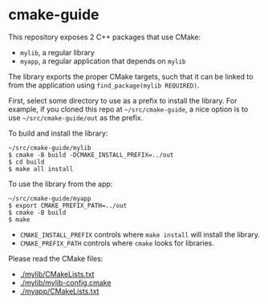 # cmake-guide

This repository exposes 2 C++ packages that use CMake:

- `mylib`, a regular library
- `myapp`, a regular application that depends on `mylib`

The library exports the proper CMake targets, such that it can be linked to from
the application using `find_package(mylib REQUIRED)`.

First, select some directory to use as a prefix to install the library. For
example, if you cloned this repo at `~/src/cmake-guide`, a nice option is to
use `~/src/cmake-guide/out` as the prefix.

To build and install the library:

```
~/src/cmake-guide/mylib 
$ cmake -B build -DCMAKE_INSTALL_PREFIX=../out 
$ cd build
$ make all install
```

To use the library from the app:

```
~/src/cmake-guide/myapp
$ export CMAKE_PREFIX_PATH=../out
$ cmake -B build
$ make
```

- `CMAKE_INSTALL_PREFIX` controls where `make install` will install the library.
- `CMAKE_PREFIX_PATH` controls where `cmake` looks for libraries.

Please read the CMake files:

- [./mylib/CMakeLists.txt](./mylib/CMakeLists.txt)
- [./mylib/mylib-config.cmake](./mylib/mylib-config.cmake)
- [./myapp/CMakeLists.txt](./myapp/CMakeLists.txt)
